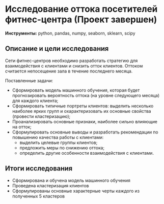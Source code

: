 # Исследование оттока посетителей фитнес-центра (Проект завершен)
**Инструменты:** python, pandas, numpy, seaborn, sklearn, scipy

## Описание и цели исследования
Сети фитнес-центров необходимо разработать стратегию для взаимодействия с клиентами и снизить отток клиентов.
Оттоком считается непосещение зала в течение последнего месяца.

Поставленные задачи:
* Сформировать модель машинного обучения, которая будет прогнозировать вероятность оттока (на уровне следующего месяца) для каждого клиента;
* Сформировать типичные портреты клиентов: выделить несколько наиболее ярких групп и охарактеризовать их основные свойства (провести кластеризацию);
* Проанализировать основные признаки, наиболее сильно влияющие на отток;
* Сформулировать основные выводы и разработать рекомендации по повышению качества работы с клиентами:
  * выделить целевые группы клиентов;
  * предложить меры по снижению оттока;
  * определить другие особенности взаимодействия с клиентами.

## Итоги исследования

* Сформирована и обучена модель машинного обучения
* Проведена кластеризация клиентов
* Сформулированы основные характерные черты каждого из полученных 5 кластеров
